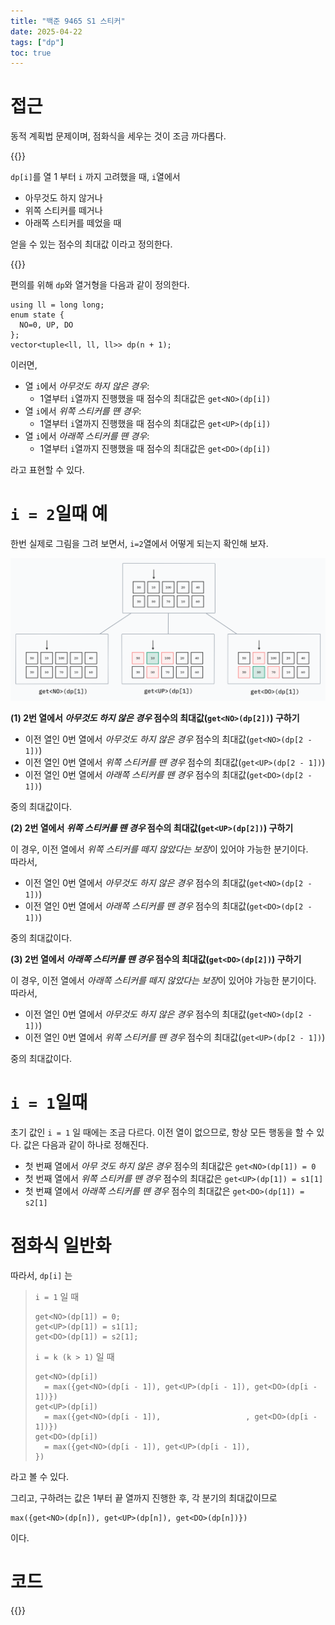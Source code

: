```yaml
---
title: "백준 9465 S1 스티커"
date: 2025-04-22
tags: ["dp"]
toc: true
---
```


# 접근

동적 계획법 문제이며, 점화식을 세우는 것이 조금 까다롭다.

{{<admo title="`dp`의 정의">}}

`dp[i]`를 열 1 부터 `i` 까지 고려했을 때, `i`열에서
* 아무것도 하지 않거나
* 위쪽 스티커를 떼거나
* 아래쪽 스티커를 떼었을 때

얻을 수 있는 점수의 최대값 이라고 정의한다.

{{</admo>}}

편의를 위해 `dp`와 열거형을 다음과 같이 정의한다.

```cpp{lineNos=false}
using ll = long long;
enum state {
  NO=0, UP, DO
};
vector<tuple<ll, ll, ll>> dp(n + 1);
```

이러면,

* 열 `i`에서 *아무것도 하지 않은 경우*: 
  * 1열부터 `i`열까지 진행했을 때 점수의 최대값은 `get<NO>(dp[i])`
* 열 `i`에서 *위쪽 스티커를 뗸 경우*: 
  * 1열부터 `i`열까지 진행했을 때 점수의 최대값은 `get<UP>(dp[i])`
* 열 `i`에서 *아래쪽 스티커를 뗸 경우*:
  * 1열부터 `i`열까지 진행했을 때 점수의 최대값은 `get<DO>(dp[i])`

라고 표현할 수 있다.

# `i = 2`일때 예

한번 실제로 그림을 그려 보면서, `i=2`열에서 어떻게 되는지 확인해 보자.

![](./assets/00.png)

**(1) 2번 열에서 *아무것도 하지 않은 경우* 점수의 최대값(`get<NO>(dp[2])`) 구하기**

* 이전 열인 0번 열에서 *아무것도 하지 않은 경우* 점수의 최대값(`get<NO>(dp[2 - 1])`)
* 이전 열인 0번 열에서 *위쪽 스티커를 뗀 경우* 점수의 최대값(`get<UP>(dp[2 - 1])`)
* 이전 열인 0번 열에서 *아래쪽 스티커를 뗀 경우* 점수의 최대값(`get<DO>(dp[2 - 1])`)

중의 최대값이다.

**(2) 2번 열에서 *위쪽 스티커를 뗀 경우* 점수의 최대값(`get<UP>(dp[2])`) 구하기**

이 경우, 이전 열에서 *위쪽 스티커를 떼지 않았다는 보장*이 있어야 가능한 분기이다.  
따라서,

* 이전 열인 0번 열에서 *아무것도 하지 않은 경우* 점수의 최대값(`get<NO>(dp[2 - 1])`)
* 이전 열인 0번 열에서 *아래쪽 스티커를 뗀 경우* 점수의 최대값(`get<DO>(dp[2 - 1])`)

중의 최대값이다.

**(3) 2번 열에서 *아래쪽 스티커를 뗀 경우* 점수의 최대값(`get<DO>(dp[2])`) 구하기**

이 경우, 이전 열에서 *아래쪽 스티커를 떼지 않았다는 보장*이 있어야 가능한 분기이다.  
따라서,

* 이전 열인 0번 열에서 *아무것도 하지 않은 경우* 점수의 최대값(`get<NO>(dp[2 - 1])`)
* 이전 열인 0번 열에서 *위쪽 스티커를 뗀 경우* 점수의 최대값(`get<UP>(dp[2 - 1])`)

중의 최대값이다.

# `i = 1`일때

초기 값인 `i = 1` 일 때에는 조금 다르다. 
이전 열이 없으므로, 항상 모든 행동을 할 수 있다. 값은 다음과 같이 하나로 정해진다.

* 첫 번째 열에서 *아무 것도 하지 않은 경우* 점수의 최대값은 `get<NO>(dp[1]) = 0`
* 첫 번째 열에서 *위쪽 스티커를 뗀 경우* 점수의 최대값은 `get<UP>(dp[1]) = s1[1]`
* 첫 번쨰 열에서 *아래쪽 스티커를 뗀 경우* 점수의 최대값은 `get<DO>(dp[1]) = s2[1]`

# 점화식 일반화

따라서, `dp[i]` 는

> `i = 1` 일 때
>  ```cpp{lineNos=false}
>  get<NO>(dp[1]) = 0;
>  get<UP>(dp[1]) = s1[1];
>  get<DO>(dp[1]) = s2[1];
>  ```
> `i = k (k > 1)` 일 때
>  ```cpp{lineNos=false}
>  get<NO>(dp[i]) 
>    = max({get<NO>(dp[i - 1]), get<UP>(dp[i - 1]), get<DO>(dp[i - 1])})
>  get<UP>(dp[i]) 
>    = max({get<NO>(dp[i - 1]),                   , get<DO>(dp[i - 1])})
>  get<DO>(dp[i]) 
>    = max({get<NO>(dp[i - 1]), get<UP>(dp[i - 1]),                   })
>  ```

라고 볼 수 있다.

그리고, 구하려는 값은 1부터 끝 열까지 진행한 후, 각 분기의 최대값이므로

```cpp{lineNos=false}
max({get<NO>(dp[n]), get<UP>(dp[n]), get<DO>(dp[n])})
```

이다.

# 코드

{{<hls source="assets/code.cc" syntax="cpp">}}